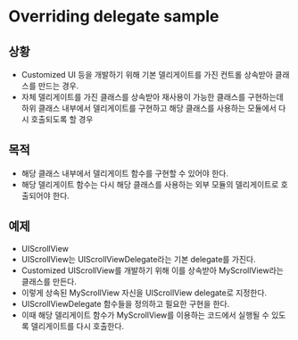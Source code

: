 # Overriding delegate sample

## 상황
- Customized UI 등을 개발하기 위해 기본 델리게이트를 가진 컨트롤 상속받아 클래스를 만드는 경우.
- 자체 델리게이트를 가진 클래스를 상속받아 재사용이 가능한 클래스를 구현하는데 하위 클래스 내부에서 델리게이트를 구현하고 해당 클래스를 사용하는 모듈에서 다시 호출되도록 할 경우

## 목적
- 해당 클래스 내부에서 델리게이트 함수를 구현할 수 있어야 한다.
- 해당 델리게이트 함수는 다시 해당 클래스를 사용하는 외부 모듈의 델리게이트로 호출되어야 한다.

## 예제
- UIScrollView
- UIScrollView는 UIScrollViewDelegate라는 기본 delegate를 가진다.
- Customized UIScrollView를 개발하기 위해 이를 상속받아 MyScrollView라는 클래스를 만든다.
- 이렇게 상속된 MyScrollView 자신을 UIScrollView delegate로 지정한다.
- UIScrollViewDelegate 함수들을 정의하고 필요한 구현을 한다.
- 이때 해당 델리게이트 함수가 MyScrollView를 이용하는 코드에서 실행될 수 있도록 델리게이트를 다시 호출한다.
